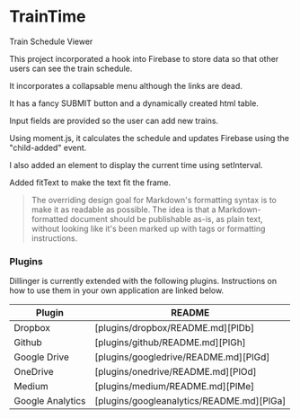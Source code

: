 # TrainTime
Train Schedule Viewer

This project incorporated a hook into Firebase to store data so that other users can see the train schedule.

It incorporates a collapsable menu although the links are dead.

It has a fancy SUBMIT button and a dynamically created html table.

Input fields are provided so the user can add new trains.

Using moment.js, it calculates the schedule and updates Firebase using the "child-added" event.

I also added an element to display the current time using setInterval.

Added fitText to make the text fit the frame.

> The overriding design goal for Markdown's
> formatting syntax is to make it as readable
> as possible. The idea is that a
> Markdown-formatted document should be
> publishable as-is, as plain text, without
> looking like it's been marked up with tags
> or formatting instructions.


### Plugins

Dillinger is currently extended with the following plugins. Instructions on how to use them in your own application are linked below.

| Plugin | README |
| ------ | ------ |
| Dropbox | [plugins/dropbox/README.md][PlDb] |
| Github | [plugins/github/README.md][PlGh] |
| Google Drive | [plugins/googledrive/README.md][PlGd] |
| OneDrive | [plugins/onedrive/README.md][PlOd] |
| Medium | [plugins/medium/README.md][PlMe] |
| Google Analytics | [plugins/googleanalytics/README.md][PlGa] |
